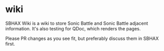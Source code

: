 # wiki

SBHAX Wiki is a wiki to store Sonic Battle and Sonic Battle adjacent information. It's also testing for QDoc, which renders the pages.

Please PR changes as you see fit, but preferably discuss them in SBHAX first.